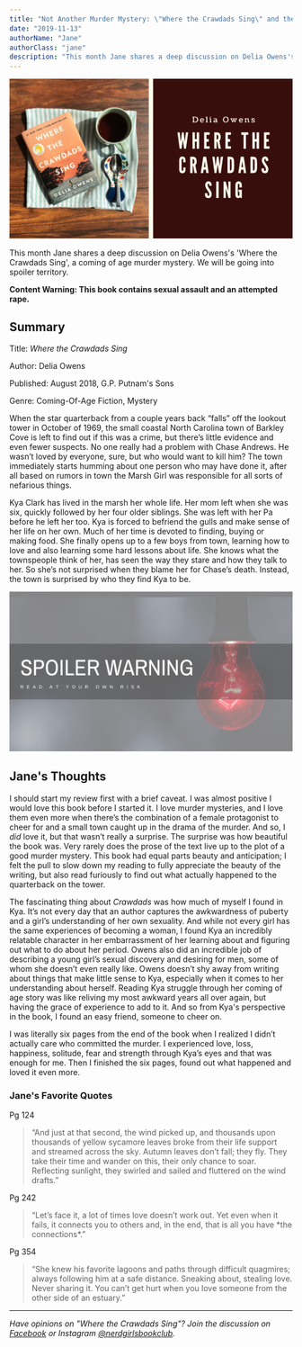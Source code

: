 ```yaml
---
title: "Not Another Murder Mystery: \"Where the Crawdads Sing\" and the Universality of Womanhood"
date: "2019-11-13"
authorName: "Jane"
authorClass: "jane"
description: "This month Jane shares a deep discussion on Delia Owens's \"Where the Crawdads Sing\", a coming of age murder mystery. We will be going into spoiler territory, read at your own risk."
---
```


![A photo of Where the Crawdads Sing by Delia Owns](crawdads-112019.png)

This month Jane shares a deep discussion on Delia Owens's 'Where the Crawdads Sing', a coming of age murder mystery. We will be going into spoiler territory.

**Content Warning: This book contains sexual assault and an attempted rape.**

## Summary

Title: *Where the Crawdads Sing*

Author: Delia Owens

Published: August 2018, G.P. Putnam's Sons

Genre: Coming-Of-Age Fiction, Mystery

When the star quarterback from a couple years back “falls” off the lookout tower in October of 1969, the small coastal North Carolina town of Barkley Cove is left to find out if this was a crime, but there’s little evidence and even fewer suspects. No one really had a problem with Chase Andrews. He wasn’t loved by everyone, sure, but who would want to kill him? The town immediately starts humming about one person who may have done it, after all based on rumors in town the Marsh Girl was responsible for all sorts of nefarious things.

Kya Clark has lived in the marsh her whole life. Her mom left when she was six, quickly followed by her four older siblings. She was left with her Pa before he left her too. Kya is forced to befriend the gulls and make sense of her life on her own. Much of her time is devoted to finding, buying or making food. She finally opens up to a few boys from town, learning how to love and also learning some hard lessons about life. She knows what the townspeople think of her, has seen the way they stare and how they talk to her. So she’s not surprised when they blame her for Chase’s death. Instead, the town is surprised by who they find Kya to be.

![Spoiler Warning](spoiler1.png)

<h2 class="utl-color--jane">Jane's Thoughts</h2>

I should start my review first with a brief caveat. I was almost positive I would love this book before I started it. I love murder mysteries, and I love them even more when there’s the combination of a female protagonist to cheer for and a small town caught up in the drama of the murder. And so, I *did* love it, but that wasn’t really a surprise. The surprise was how beautiful the book was. Very rarely does the prose of the text live up to the plot of a good murder mystery. This book had equal parts beauty and anticipation; I felt the pull to slow down my reading to fully appreciate the beauty of the writing, but also read furiously to find out what actually happened to the quarterback on the tower.

The fascinating thing about *Crawdads* was how much of myself I found in Kya. It’s not every day that an author captures the awkwardness of puberty and a girl’s understanding of her own sexuality. And while not every girl has the same experiences of becoming a woman, I found Kya an incredibly relatable character in her embarrassment of her learning about and figuring out what to do about her period. Owens also did an incredible job of describing a young girl’s sexual discovery and desiring for men, some of whom she doesn’t even really like. Owens doesn’t shy away from writing about things that make little sense to Kya, especially when it comes to her understanding about herself. Reading Kya struggle through her coming of age story was like reliving my most awkward years all over again, but having the grace of experience to add to it. And so from Kya's perspective in the book, I found an easy friend, someone to cheer on.

I was literally six pages from the end of the book when I realized I didn’t actually care who committed the murder. I experienced love, loss, happiness, solitude, fear and strength through Kya’s eyes and that was enough for me. Then I finished the six pages, found out what happened and loved it even more.  

### Jane's Favorite Quotes

Pg 124
<blockquote class="utl-blockquote--jane">“And just at that second, the wind picked up, and thousands upon thousands of yellow sycamore leaves broke from their life support and streamed across the sky. Autumn leaves don’t fall; they fly. They take their time and wander on this, their only chance to soar. Reflecting sunlight, they swirled and sailed and fluttered on the wind drafts.”</blockquote>

Pg 242
<blockquote class="utl-blockquote--jane">“Let’s face it, a lot of times love doesn’t work out. Yet even when it fails, it connects you to others and, in the end, that is all you have *the connections*.”</blockquote>

Pg 354
<blockquote class="utl-blockquote--jane">“She knew his favorite lagoons and paths through difficult quagmires; always following him at a safe distance. Sneaking about, stealing love. Never sharing it. You can’t get hurt when you love someone from the other side of an estuary.”</blockquote>

---

*Have opinions on "Where the Crawdads Sing"? Join the discussion on [Facebook](https://www.facebook.com/nerdgirlsbookclub) or Instagram [@nerdgirlsbookclub](https://www.instagram.com/nerdgirlsbookclub/).*
